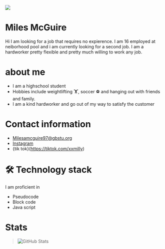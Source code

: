 ![](https://komarev.com/ghpvc/?username=mMcguire9778508374)
# Miles McGuire
Hi I am looking for a job that requires no expierence.  I am 16 employed at neiborhood pool and i am currently looking for a second job.  I am a hardworker pretty flexible and pretty much willing to work any job.
# about me
- I am a highschool student
- Hobbies include weightlifting 🏋️, soccer ⚽ and hanging out with friends and family.
- I am a kind hardworker and go out of my way to satisfy the customer

# Contact information
 * Milesamcguire97@gbstu.org
 * [Instagram](https://instagram/miles.mcguire6)
 * {tik tok}(https://tiktok.com/xxmilly)


 # 🛠 Technology stack
 I am proficient in
- Pseudocode
- Block code 
- Java script

# Stats

> ![GitHub Stats](https://github-readme-stats.vercel.app/api?username=mMcguire9778&theme=gruvbox&show_icons=true&hide_border=true&count_private=true)

